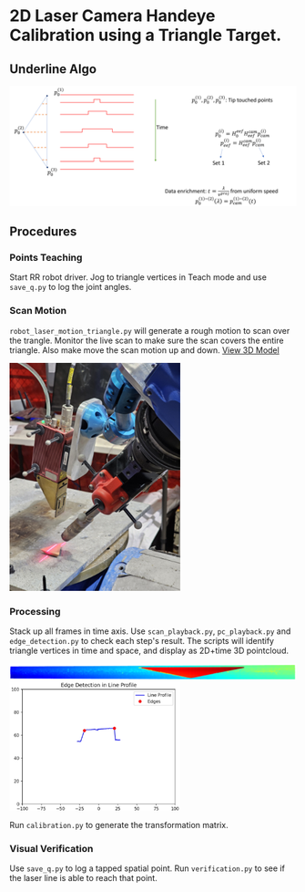 # 2D Laser Camera Handeye Calibration using a Triangle Target.

## Underline Algo
<img src="images/calibration_algo.png" alt="Alt Text" width="600"  height="auto">


## Procedures

### Points Teaching
Start RR robot driver. Jog to triangle vertices in Teach mode and use `save_q.py` to log the joint angles.

### Scan Motion
`robot_laser_motion_triangle.py` will generate a rough motion to scan over the trangle. Monitor the live scan to make sure the scan covers the entire triangle. Also make move the scan motion up and down.
[View 3D Model](model/triangle.stl)

<img src="images/calibration_motion.jpg" alt="Alt Text" width="300"  height="auto">

### Processing
Stack up all frames in time axis. Use `scan_playback.py`, `pc_playback.py` and `edge_detection.py` to check each step's result.
The scripts will identify triangle vertices in time and space, and display as 2D+time 3D pointcloud.

<img src="images/2d+time.png" alt="Alt Text" width="800"  height="auto">

<img src="images/edge_detection.png" alt="Alt Text" width="300"  height="auto">


Run `calibration.py` to generate the transformation matrix. 


### Visual Verification
Use `save_q.py` to log a tapped spatial point. Run `verification.py` to see if the laser line is able to reach that point.